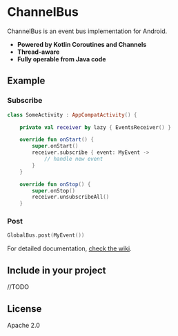 # ChannelBus

ChannelBus is an event bus implementation for Android. 
- **Powered by Kotlin Coroutines and Channels**
- **Thread-aware**
- **Fully operable from Java code**

## Example

### Subscribe
```kotlin
class SomeActivity : AppCompatActivity() {

    private val receiver by lazy { EventsReceiver() }

    override fun onStart() {
        super.onStart()
        receiver.subscribe { event: MyEvent ->
            // handle new event
        }
    }

    override fun onStop() {
        super.onStop()
        receiver.unsubscribeAll()
    }
```
### Post
```kotlin
GlobalBus.post(MyEvent())
```

For detailed documentation, [check the wiki](https://github.com/Kosert/ChannelBus/wiki).


## Include in your project
//TODO

## License
Apache 2.0
